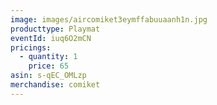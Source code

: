 ```yaml
---
image: images/aircomiket3eymffabuuaanh1n.jpg
producttype: Playmat
eventId: iuq6O2mCN
pricings:
  - quantity: 1
    price: 65
asin: s-qEC_OMLzp
merchandise: comiket
---
```

